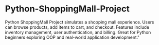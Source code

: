 # Python-ShoppingMall-Project
Python ShoppingMall Project simulates a shopping mall experience. Users can browse products, add items to cart, and checkout. Features include inventory management, user authentication, and billing. Great for Python beginners exploring OOP and real-world application development."

